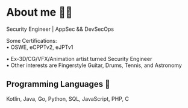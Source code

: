 # About me 🧙‍♂️

Security Engineer | AppSec && DevSecOps

Some Certifications:<br>
• OSWE, eCPPTv2, eJPTv1 

• Ex-3D/CG/VFX/Animation artist turned Security Engineer\
• Other interests are Fingerstyle Guitar, Drums, Tennis, and Astronomy

## Programming Languages 🍄

Kotlin, Java, Go, Python, SQL, JavaScript, PHP, C
